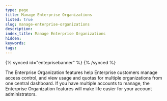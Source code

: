 ```yaml
---
type: page
title: Manage Enterprise Organizations
listed: true
slug: manage-enterprise-organizations
description: 
index_title: Manage Enterprise Organizations
hidden: 
keywords: 
tags: 
---
```


{% synced id="enteprisebanner" %}
{% /synced %}

The Enterprise Organization features help Enterprise customers manage access control, and view usage and quotas for multiple organizations from one central dashboard. If you have multiple accounts to manage, the Enterprise Organization features will make life easier for your account administrators.